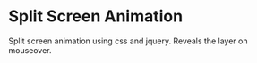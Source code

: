 # Split Screen Animation
Split screen animation using css and jquery. Reveals the layer on mouseover.
